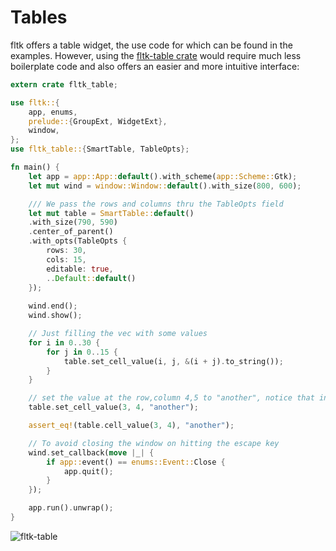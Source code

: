 # Tables

fltk offers a table widget, the use code for which can be found in the examples. However, using the [fltk-table crate](https://crates.io/crates/fltk-table) would require much less boilerplate code and also offers an easier and more intuitive interface:
```rust
extern crate fltk_table;

use fltk::{
    app, enums,
    prelude::{GroupExt, WidgetExt},
    window,
};
use fltk_table::{SmartTable, TableOpts};

fn main() {
    let app = app::App::default().with_scheme(app::Scheme::Gtk);
    let mut wind = window::Window::default().with_size(800, 600);

    /// We pass the rows and columns thru the TableOpts field
    let mut table = SmartTable::default()
    .with_size(790, 590)
    .center_of_parent()
    .with_opts(TableOpts {
        rows: 30,
        cols: 15,
        editable: true,
        ..Default::default()
    });
    
    wind.end();
    wind.show();

    // Just filling the vec with some values
    for i in 0..30 {
        for j in 0..15 {
            table.set_cell_value(i, j, &(i + j).to_string());
        }
    }

    // set the value at the row,column 4,5 to "another", notice that indices start at 0
    table.set_cell_value(3, 4, "another");

    assert_eq!(table.cell_value(3, 4), "another");

    // To avoid closing the window on hitting the escape key
    wind.set_callback(move |_| {
        if app::event() == enums::Event::Close {
            app.quit();
        }
    });

    app.run().unwrap();
}
```

![fltk-table](https://github.com/fltk-rs/fltk-table/raw/HEAD/screenshots/styled.jpg)